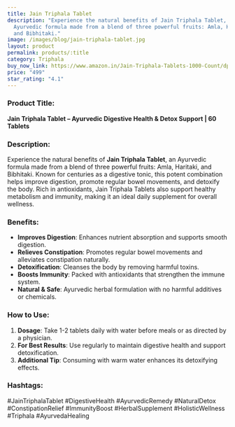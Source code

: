 ```yaml
---
title: Jain Triphala Tablet
description: "Experience the natural benefits of Jain Triphala Tablet, an
  Ayurvedic formula made from a blend of three powerful fruits: Amla, Haritaki,
  and Bibhitaki."
image: /images/blog/jain-triphala-tablet.jpg
layout: product
permalink: products/:title
category: Triphala
buy_now_link: https://www.amazon.in/Jain-Triphala-Tablets-1000-Count/dp/B06Y6L2WZ5/ref=sr_1_29?crid=3AE0V1J1E19HZ&tag=ayushmonk-21
price: "499"
star_rating: "4.1"
---
```

### Product Title:
**Jain Triphala Tablet – Ayurvedic Digestive Health & Detox Support | 60 Tablets**

### Description:
Experience the natural benefits of **Jain Triphala Tablet**, an Ayurvedic formula made from a blend of three powerful fruits: Amla, Haritaki, and Bibhitaki. Known for centuries as a digestive tonic, this potent combination helps improve digestion, promote regular bowel movements, and detoxify the body. Rich in antioxidants, Jain Triphala Tablets also support healthy metabolism and immunity, making it an ideal daily supplement for overall wellness.

### Benefits:
- **Improves Digestion**: Enhances nutrient absorption and supports smooth digestion.
- **Relieves Constipation**: Promotes regular bowel movements and alleviates constipation naturally.
- **Detoxification**: Cleanses the body by removing harmful toxins.
- **Boosts Immunity**: Packed with antioxidants that strengthen the immune system.
- **Natural & Safe**: Ayurvedic herbal formulation with no harmful additives or chemicals.

### How to Use:
1. **Dosage**: Take 1-2 tablets daily with water before meals or as directed by a physician.
2. **For Best Results**: Use regularly to maintain digestive health and support detoxification.
3. **Additional Tip**: Consuming with warm water enhances its detoxifying effects.

### Hashtags:
#JainTriphalaTablet #DigestiveHealth #AyurvedicRemedy #NaturalDetox #ConstipationRelief #ImmunityBoost #HerbalSupplement #HolisticWellness #Triphala #AyurvedaHealing
